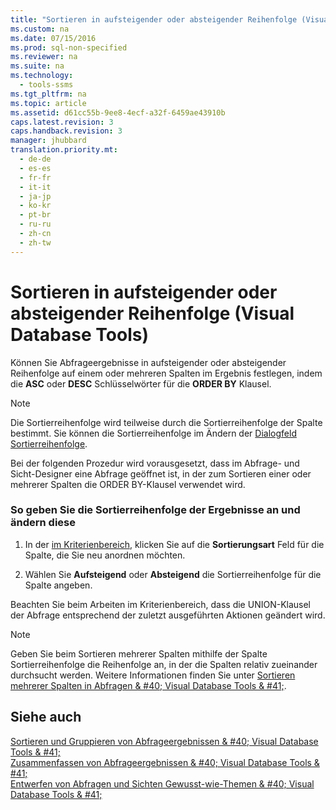 ```yaml
---
title: "Sortieren in aufsteigender oder absteigender Reihenfolge (Visual Database Tools)"
ms.custom: na
ms.date: 07/15/2016
ms.prod: sql-non-specified
ms.reviewer: na
ms.suite: na
ms.technology: 
  - tools-ssms
ms.tgt_pltfrm: na
ms.topic: article
ms.assetid: d61cc55b-9ee8-4ecf-a32f-6459ae43910b
caps.latest.revision: 3
caps.handback.revision: 3
manager: jhubbard
translation.priority.mt: 
  - de-de
  - es-es
  - fr-fr
  - it-it
  - ja-jp
  - ko-kr
  - pt-br
  - ru-ru
  - zh-cn
  - zh-tw
---
```

# Sortieren in aufsteigender oder absteigender Reihenfolge (Visual Database Tools)
Können Sie Abfrageergebnisse in aufsteigender oder absteigender Reihenfolge auf einem oder mehreren Spalten im Ergebnis festlegen, indem die **ASC** oder **DESC** Schlüsselwörter für die **ORDER BY** Klausel.  
  
> [!NOTE]  
> Die Sortierreihenfolge wird teilweise durch die Sortierreihenfolge der Spalte bestimmt. Sie können die Sortierreihenfolge im Ändern der [Dialogfeld Sortierreihenfolge](../content/Collation-Dialog-Box--Visual-Database-Tools-.md).  
  
Bei der folgenden Prozedur wird vorausgesetzt, dass im Abfrage- und Sicht-Designer eine Abfrage geöffnet ist, in der zum Sortieren einer oder mehrerer Spalten die ORDER BY-Klausel verwendet wird.  
  
### So geben Sie die Sortierreihenfolge der Ergebnisse an und ändern diese  
  
1.  In der [im Kriterienbereich](../content/Criteria-Pane--Visual-Database-Tools-.md), klicken Sie auf die **Sortierungsart** Feld für die Spalte, die Sie neu anordnen möchten.  
  
2.  Wählen Sie **Aufsteigend** oder **Absteigend** die Sortierreihenfolge für die Spalte angeben.  
  
Beachten Sie beim Arbeiten im Kriterienbereich, dass die UNION-Klausel der Abfrage entsprechend der zuletzt ausgeführten Aktionen geändert wird.  
  
> [!NOTE]  
> Geben Sie beim Sortieren mehrerer Spalten mithilfe der Spalte Sortierreihenfolge die Reihenfolge an, in der die Spalten relativ zueinander durchsucht werden. Weitere Informationen finden Sie unter [Sortieren mehrerer Spalten in Abfragen & #40; Visual Database Tools & #41;](../content/Sort-Multiple-Columns-in-Queries--Visual-Database-Tools-.md).  
  
## Siehe auch  
[Sortieren und Gruppieren von Abfrageergebnissen & #40; Visual Database Tools & #41;](../content/Sort-and-Group-Query-Results--Visual-Database-Tools-.md)  
[Zusammenfassen von Abfrageergebnissen & #40; Visual Database Tools & #41;](../content/Summarize-Query-Results--Visual-Database-Tools-.md)  
[Entwerfen von Abfragen und Sichten Gewusst-wie-Themen & #40; Visual Database Tools & #41;](../content/Design-Queries-and-Views-How-to-Topics--Visual-Database-Tools-.md)  
  
